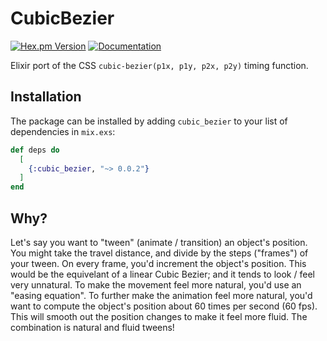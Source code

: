 # CubicBezier

[![Hex.pm Version](https://img.shields.io/hexpm/v/cubic_bezier.svg)](https://hex.pm/packages/cubic_bezier)
[![Documentation](https://img.shields.io/badge/docs-latest-blue.svg)](https://hexdocs.pm/cubic_bezier/)

Elixir port of the CSS `cubic-bezier(p1x, p1y, p2x, p2y)` timing function.

## Installation

The package can be installed by adding `cubic_bezier` 
to your list of dependencies in `mix.exs`:

```elixir
def deps do
  [
    {:cubic_bezier, "~> 0.0.2"}
  ]
end
```

## Why?

Let's say you want to "tween" (animate / transition) an object's position.
You might take the travel distance, and divide by the steps ("frames")
of your tween. On every frame, you'd increment the object's position.
This would be the equivelant of a linear Cubic Bezier; and it tends 
to look / feel very unnatural. To make the movement feel more natural,
you'd use an "easing equation". To further make the animation feel more 
natural, you'd want to compute the object's position about 60 times 
per second (60 fps). This will smooth out the position changes to make it 
feel more fluid. The combination is natural and fluid tweens!
